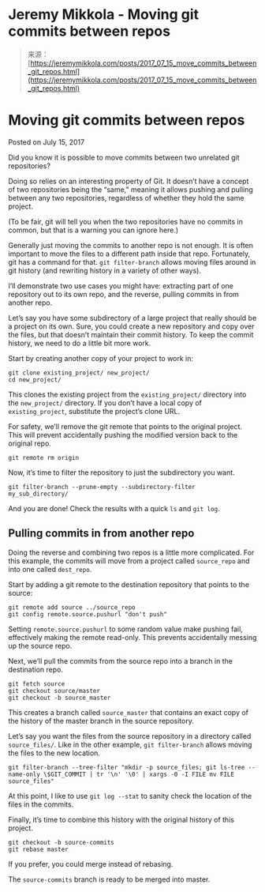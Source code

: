 <!--yml
category: 未分类
date: 2024-05-27 14:25:49
-->

# Jeremy Mikkola - Moving git commits between repos

> 来源：[https://jeremymikkola.com/posts/2017_07_15_move_commits_between_git_repos.html](https://jeremymikkola.com/posts/2017_07_15_move_commits_between_git_repos.html)

# Moving git commits between repos

Posted on July 15, 2017

Did you know it is possible to move commits between two unrelated git repositories?

Doing so relies on an interesting property of Git. It doesn’t have a concept of two repositories being the “same,” meaning it allows pushing and pulling between any two repositories, regardless of whether they hold the same project.

(To be fair, git will tell you when the two repositories have no commits in common, but that is a warning you can ignore here.)

Generally just moving the commits to another repo is not enough. It is often important to move the files to a different path inside that repo. Fortunately, git has a command for that. `git filter-branch` allows moving files around in git history (and rewriting history in a variety of other ways).

I’ll demonstrate two use cases you might have: extracting part of one repository out to its own repo, and the reverse, pulling commits in from another repo.

Let’s say you have some subdirectory of a large project that really should be a project on its own. Sure, you could create a new repository and copy over the files, but that doesn’t maintain their commit history. To keep the commit history, we need to do a little bit more work.

Start by creating another copy of your project to work in:

```
git clone existing_project/ new_project/
cd new_project/
```

This clones the existing project from the `existing_project/` directory into the `new_project/` directory. If you don’t have a local copy of `existing_project`, substitute the project’s clone URL.

For safety, we’ll remove the git remote that points to the original project. This will prevent accidentally pushing the modified version back to the original repo.

```
git remote rm origin
```

Now, it’s time to filter the repository to just the subdirectory you want.

```
git filter-branch --prune-empty --subdirectory-filter my_sub_directory/
```

And you are done! Check the results with a quick `ls` and `git log`.

## Pulling commits in from another repo

Doing the reverse and combining two repos is a little more complicated. For this example, the commits will move from a project called `source_repo` and into one called `dest_repo`.

Start by adding a git remote to the destination repository that points to the source:

```
git remote add source ../source_repo
git config remote.source.pushurl "don't push"
```

Setting `remote.source.pushurl` to some random value make pushing fail, effectively making the remote read-only. This prevents accidentally messing up the source repo.

Next, we’ll pull the commits from the source repo into a branch in the destination repo.

```
git fetch source
git checkout source/master
git checkout -b source_master
```

This creates a branch called `source_master` that contains an exact copy of the history of the master branch in the source repository.

Let’s say you want the files from the source repository in a directory called `source_files/`. Like in the other example, `git filter-branch` allows moving the files to the new location.

```
git filter-branch --tree-filter "mkdir -p source_files; git ls-tree --name-only \$GIT_COMMIT | tr '\n' '\0' | xargs -0 -I FILE mv FILE source_files"
```

At this point, I like to use `git log --stat` to sanity check the location of the files in the commits.

Finally, it’s time to combine this history with the original history of this project.

```
git checkout -b source-commits
git rebase master
```

If you prefer, you could merge instead of rebasing.

The `source-commits` branch is ready to be merged into master.